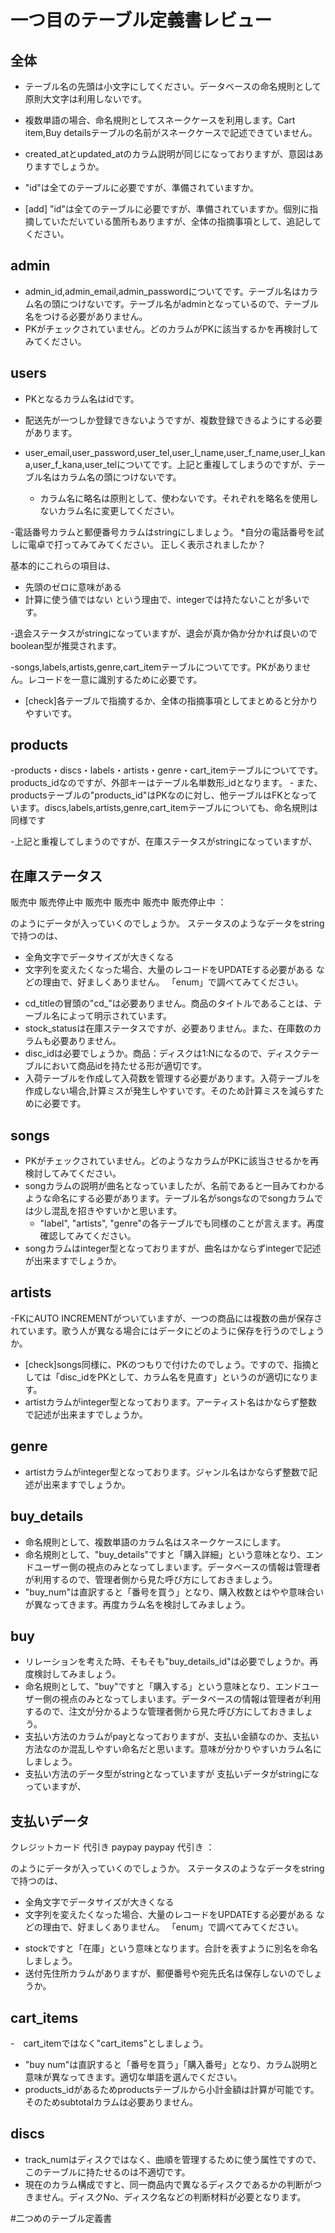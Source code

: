 # 一つ目のテーブル定義書レビュー
 
## 全体
- テーブル名の先頭は小文字にしてください。データベースの命名規則として原則大文字は利用しないです。
- 複数単語の場合、命名規則としてスネークケースを利用します。Cart item,Buy detailsテーブルの名前がスネークケースで記述できていません。
- created_atとupdated_atのカラム説明が同じになっておりますが、意図はありますでしょうか。
- "id"は全てのテーブルに必要ですが、準備されていますか。
  
- [add] "id"は全てのテーブルに必要ですが、準備されていますか。個別に指摘していただいている箇所もありますが、全体の指摘事項として、追記してください。

## admin
- admin_id,admin_email,admin_passwordについてです。テーブル名はカラム名の頭につけないです。テーブル名がadminとなっているので、テーブル名をつける必要がありません。
- PKがチェックされていません。どのカラムがPKに該当するかを再検討してみてください。

## users
- PKとなるカラム名はidです。
- 配送先が一つしか登録できないようですが、複数登録できるようにする必要があります。

- user_email,user_password,user_tel,user_l_name,user_f_name,user_l_kana,user_f_kana,user_telについてです。上記と重複してしまうのですが、テーブル名はカラム名の頭につけないです。
  - カラム名に略名は原則として、使わないです。それぞれを略名を使用しないカラム名に変更してください。

-電話番号カラムと郵便番号カラムはstringにしましょう。
*自分の電話番号を試しに電卓で打ってみてみてください。
正しく表示されましたか？

基本的にこれらの項目は、
* 先頭のゼロに意味がある
* 計算に使う値ではない
という理由で、integerでは持たないことが多いです。

-退会ステータスがstringになっていますが、退会が真か偽か分かれば良いのでboolean型が推奨されます。

-songs,labels,artists,genre,cart_itemテーブルについてです。PKがありません。レコードを一意に識別するために必要です。
  - [check]各テーブルで指摘するか、全体の指摘事項としてまとめると分かりやすいです。

## products
-products・discs・labels・artists・genre・cart_itemテーブルについてです。products_idなのですが、外部キーはテーブル名単数形_idとなります。
    - また、productsテーブルの"products_id"はPKなのに対し、他テーブルはFKとなっています。discs,labels,artists,genre,cart_itemテーブルについても、命名規則は同様です

-上記と重複してしまうのですが、在庫ステータスがstringになっていますが、

在庫ステータス
---
販売中
販売停止中
販売中
販売中
販売中
販売停止中
：

のようにデータが入っていくのでしょうか。
ステータスのようなデータをstringで持つのは、
* 全角文字でデータサイズが大きくなる
* 文字列を変えたくなった場合、大量のレコードをUPDATEする必要がある
などの理由で、好ましくありません。
「enum」で調べてみてください。

- cd_titleの冒頭の"cd_"は必要ありません。商品のタイトルであることは、テーブル名によって明示されています。
- stock_statusは在庫ステータスですが、必要ありません。また、在庫数のカラムも必要ありません。
- disc_idは必要でしょうか。商品：ディスクは1:Nになるので、ディスクテーブルにおいて商品idを持たせる形が適切です。
- 入荷テーブルを作成して入荷数を管理する必要があります。入荷テーブルを作成しない場合,計算ミスが発生しやすいです。そのため計算ミスを減らすために必要です。

## songs 
- PKがチェックされていません。どのようなカラムがPKに該当させるかを再検討してみてください。
- songカラムの説明が曲名となっていましたが、名前であると一目みてわかるような命名にする必要があります。テーブル名がsongsなのでsongカラムでは少し混乱を招きやすいかと思います。
  - "label", "artists", "genre"の各テーブルでも同様のことが言えます。再度確認してみてください。
- songカラムはinteger型となっておりますが、曲名はかならずintegerで記述が出来ますでしょうか。

## artists
-FKにAUTO INCREMENTがついていますが、一つの商品には複数の曲が保存されています。歌う人が異なる場合にはデータにどのように保存を行うのでしょうか。
 - [check]songs同様に、PKのつもりで付けたのでしょう。ですので、指摘としては「disc_idをPKとして、カラム名を見直す」というのが適切になります。
- artistカラムがinteger型となっております。アーティスト名はかならず整数で記述が出来ますでしょうか。

## genre
- artistカラムがinteger型となっております。ジャンル名はかならず整数で記述が出来ますでしょうか。

## buy_details
- 命名規則として、複数単語のカラム名はスネークケースにします。
- 命名規則として、"buy_details"ですと「購入詳細」という意味となり、エンドユーザー側の視点のみとなってしまいます。データベースの情報は管理者が利用するので、管理者側から見た呼び方にしておきましょう。
- "buy_num"は直訳すると「番号を買う」となり、購入枚数とはやや意味合いが異なってきます。再度カラム名を検討してみましょう。

## buy 
- リレーションを考えた時、そもそも"buy_details_id"は必要でしょうか。再度検討してみましょう。
- 命名規則として、"buy"ですと「購入する」という意味となり、エンドユーザー側の視点のみとなってしまいます。データベースの情報は管理者が利用するので、注文が分かるような管理者側から見た呼び方にしておきましょう。
- 支払い方法のカラムがpayとなっておりますが、支払い金額なのか、支払い方法なのか混乱しやすい命名だと思います。意味が分かりやすいカラム名にしましょう。
- 支払い方法のデータ型がstringとなっていますが
支払いデータがstringになっていますが、

支払いデータ
---
クレジットカード
代引き
paypay
paypay
代引き
：

のようにデータが入っていくのでしょうか。
ステータスのようなデータをstringで持つのは、
* 全角文字でデータサイズが大きくなる
* 文字列を変えたくなった場合、大量のレコードをUPDATEする必要がある
などの理由で、好ましくありません。
「enum」で調べてみてください。

- stockですと「在庫」という意味となります。合計を表すように別名を命名しましょう。
- 送付先住所カラムがありますが、郵便番号や宛先氏名は保存しないのでしょうか。

## cart_items
-　cart_itemではなく"cart_items"としましょう。
- "buy num"は直訳すると「番号を買う」「購入番号」となり、カラム説明と意味が異なってきます。適切な単語を選んでください。
- products_idがあるためproductsテーブルから小計金額は計算が可能です。そのためsubtotalカラムは必要ありません。
  
## discs
 - track_numはディスクではなく、曲順を管理するために使う属性ですので、このテーブルに持たせるのは不適切です。
 - 現在のカラム構成ですと、同一商品内で異なるディスクであるかの判断がつきません。ディスクNo、ディスク名などの判断材料が必要となります。
 

#二つめのテーブル定義書

